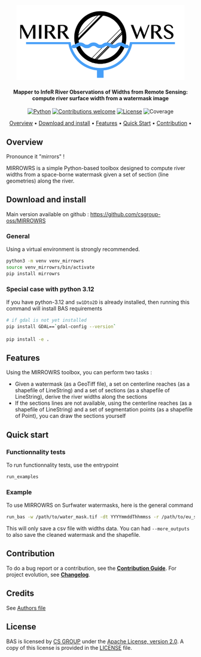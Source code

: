 <div align="center">
<img src="docs/Figures/mirrowrs_logo.png" alt="Image unavailable" width="450" height="200">

<h4> Mapper to InfeR River Observations of Widths from Remote Sensing: compute river surface width from a watermask image </h4> 

[![Python](https://img.shields.io/badge/python-v3.10-blue.svg)](https://www.python.org/downloads/release/python-390/)
[![Contributions welcome](https://img.shields.io/badge/contributions-welcome-orange.svg)](CONTRIBUTING.md)
[![License](https://img.shields.io/badge/License-Apache%202.0-blue.svg)](https://opensource.org/licenses/Apache-2.0/)
![Coverage](https://github.com/csgroup-oss/MIRROWRS/badges/main/coverage.svg)

<p>
  <a href="#overview">Overview</a> •
  <a href="#install">Download and install</a> •
  <a href="#install">Features</a> •
  <a href="#quick-start">Quick Start</a> •
  <a href="#contribution">Contribution</a> •
</p>
</div>

## Overview

Pronounce it "mirrors" !

MIRROWRS is a simple Python-based toolbox designed to compute river widths from a space-borne watermask given a set of section (line geometries) along the river.


## Download and install

Main version available on github : https://github.com/csgroup-oss/MIRROWRS

### General

Using a virtual environment is strongly recommended.

```bash
python3 -m venv venv_mirrowrs
source venv_mirrowrs/bin/activate
pip install mirrowrs
```

### Special case with python 3.12

If you have python-3.12 and `sw1Dto2D` is already installed, then running this command will install BAS requirements

```bash
# if gdal is not yet installed 
pip install GDAL==`gdal-config --version`

pip install -e .

```

## Features

Using the MIRROWRS toolbox, you can perform two tasks :

- Given a watermask (as a GeoTiff file), a set on centerline reaches (as a shapefile of LineString) and a set of sections (as a shapefile of LineString),
derive the river widths along the sections
- If the sections lines are not available, using the centerline reaches (as a shapefile of LineString) and a set of segmentation points (as a shapefile of Point),
you can draw the sections yourself


## Quick start

### Functionnality tests

To run functionnality tests, use the entrypoint

```bash
run_examples
```

### Example

To use MIRROWRS on Surfwater watermasks, here is the general command

```bash
run_bas -w /path/to/water_mask.tif -dt YYYYmmddThhmmss -r /path/to/eu_sword_reaches_hb23_v16.shp -n /path/to/eu_sword_nodes_hb23_v16.shp -o /path/to/output/directory
```

This will only save a csv file with widths data. You can had `--more_outputs` to also save the cleaned watermask and the shapefile.  

## Contribution

To do a bug report or a contribution, see the [**Contribution Guide**]().
For project evolution, see [**Changelog**]().

## Credits

See [Authors file]()

## License

BAS is licensed by [CS GROUP](https://www.c-s.fr/) under
the [Apache License, version 2.0](http://www.apache.org/licenses/LICENSE-2.0.html).
A copy of this license is provided in the [LICENSE](LICENSE) file.